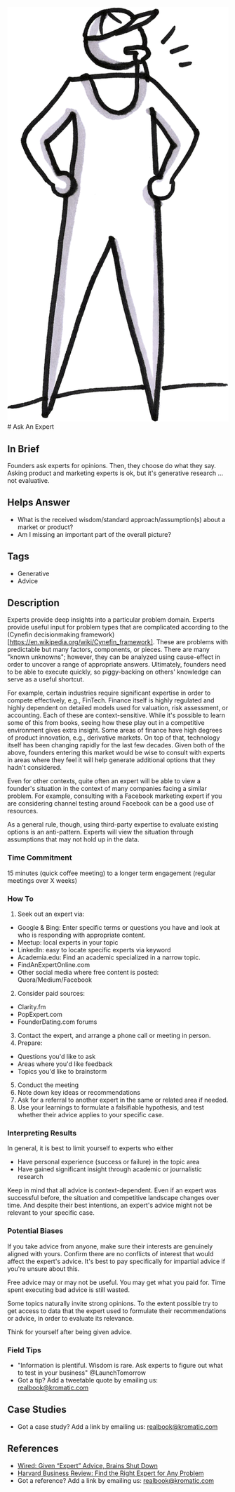 ![](/assets/illustration-Coach02-shaded.png)# Ask An Expert

## In Brief

Founders ask experts for opinions. Then, they choose do what they say. Asking product and marketing experts is ok, but it's generative research ... not evaluative.

## Helps Answer
 * What is the received wisdom/standard approach/assumption(s) about a market or product?
 * Am I missing an important part of the overall picture?

## Tags
 * Generative
 * Advice 

## Description

Experts provide deep insights into a particular problem domain. Experts provide useful input for problem types that are complicated according to the (Cynefin decisionmaking framework)[https://en.wikipedia.org/wiki/Cynefin_framework]. These are problems with predictable but many factors, components, or pieces. There are many "known unknowns"; however, they can be analyzed using cause-effect in order to uncover a range of appropriate answers. Ultimately, founders need to be able to execute quickly, so piggy-backing on others' knowledge can serve as a useful shortcut.

For example, certain industries require significant expertise in order to compete effectively, e.g., FinTech. Finance itself is highly regulated and highly dependent on detailed models used for valuation, risk assessment, or accounting. Each of these are context-sensitive. While it's possible to learn some of this from books, seeing how these play out in a competitive environment gives extra insight. Some areas of finance have high degrees of product innovation, e.g., derivative markets. On top of that, technology itself has been changing rapidly for the last few decades. Given both of the above, founders entering this market would be wise to consult with experts in areas where they feel it will help generate additional options that they hadn't considered.

Even for other contexts, quite often an expert will be able to view a founder's situation in the context of many companies facing a similar problem. For example, consulting with a Facebook marketing expert if you are considering channel testing around Facebook can be a good use of resources.

As a general rule, though, using third-party expertise to evaluate existing options is an anti-pattern. Experts will view the situation through assumptions that may not hold up in the data. 

### Time Commitment

15 minutes (quick coffee meeting) to a longer term engagement (regular meetings over X weeks)

### How To

1. Seek out an expert via:
 * Google & Bing: Enter specific terms or questions you have and look at who is responding with appropriate content.
 * Meetup: local experts in your topic
 * LinkedIn: easy to locate specific experts via keyword
 * Academia.edu: Find an academic specialized in a narrow topic.
 * FindAnExpertOnline.com
 * Other social media where free content is posted: Quora/Medium/Facebook
2. Consider paid sources:
 * Clarity.fm
 * PopExpert.com
 * FounderDating.com forums  
3. Contact the expert, and arrange a phone call or meeting in person. 
4. Prepare:
 * Questions you'd like to ask 
 * Areas where you'd like feedback
 * Topics you'd like to brainstorm
5. Conduct the meeting
6. Note down key ideas or recommendations
7. Ask for a referral to another expert in the same or related area if needed.
8. Use your learnings to formulate a falsifiable hypothesis, and test whether their advice applies to your specific case.

### Interpreting Results

In general, it is best to limit yourself to experts who either 
 * Have personal experience (success or failure) in the topic area
 * Have gained significant insight through academic or journalistic research 

Keep in mind that all advice is context-dependent. Even if an expert was successful before, the situation and competitive landscape changes over time. And despite their best intentions, an expert's advice might not be relevant to your specific case. 

### Potential Biases

If you take advice from anyone, make sure their interests are genuinely aligned with yours. Confirm there are no conflicts of interest that would affect the expert's advice. It's best to pay specifically for impartial advice if you're unsure about this. 

Free advice may or may not be useful. You may get what you paid for. Time spent executing bad advice is still wasted.

Some topics naturally invite strong opinions. To the extent possible try to get access to data that the expert used to formulate their recommendations or advice, in order to evaluate its relevance.

Think for yourself after being given advice.

### Field Tips
* "Information is plentiful. Wisdom is rare. Ask experts to figure out what to test in your business" @LaunchTomorrow
* Got a tip? Add a tweetable quote by emailing us: [realbook@kromatic.com](mailto:realbook@kromatic.com)

## Case Studies
* Got a case study? Add a link by emailing us: [realbook@kromatic.com](mailto:realbook@kromatic.com) 
 
## References
* [Wired: Given “Expert” Advice, Brains Shut Down](https://www.wired.com/2009/03/financebrain)
* [Harvard Business Review: Find the Right Expert for Any Problem](https://hbr.org/2014/12/find-the-right-expert-for-any-problem)
* Got a reference? Add a link by emailing us: [realbook@kromatic.com](realbook@kromatic.com)